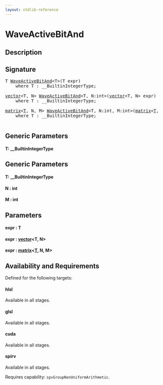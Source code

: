 ```yaml
---
layout: stdlib-reference
---
```


# WaveActiveBitAnd

## Description





## Signature 

<pre>
<span class="code_type">T</span> <a href="/stdlib-reference/global-decls/WaveActiveBitAnd">WaveActiveBitAnd</a>&lt;<span class="code_type">T</span>&gt;(<span class="code_type">T</span> <span class='code_param'>expr</span>)
    <span class='code_keyword'>where</span> <span class="code_type">T</span> : __BuiltinIntegerType;

<a href="/stdlib-reference/types/vector/index" class="code_type">vector</a>&lt;<span class="code_type">T</span>, N&gt; <a href="/stdlib-reference/global-decls/WaveActiveBitAnd">WaveActiveBitAnd</a>&lt;<span class="code_type">T</span>, N:<span class="code_keyword">int</span>&gt;(<a href="/stdlib-reference/types/vector/index" class="code_type">vector</a>&lt;<span class="code_type">T</span>, N&gt; <span class='code_param'>expr</span>)
    <span class='code_keyword'>where</span> <span class="code_type">T</span> : __BuiltinIntegerType;

<a href="/stdlib-reference/types/matrix/index" class="code_type">matrix</a>&lt;<a href="/stdlib-reference/types/matrix/T" class="code_type">T</a>, N, M&gt; <a href="/stdlib-reference/global-decls/WaveActiveBitAnd">WaveActiveBitAnd</a>&lt;<span class="code_type">T</span>, N:<span class="code_keyword">int</span>, M:<span class="code_keyword">int</span>&gt;(<a href="/stdlib-reference/types/matrix/index" class="code_type">matrix</a>&lt;<a href="/stdlib-reference/types/matrix/T" class="code_type">T</a>, N, M&gt; <span class='code_param'>expr</span>)
    <span class='code_keyword'>where</span> <span class="code_type">T</span> : __BuiltinIntegerType;

</pre>

## Generic Parameters

#### T: \_\_BuiltinIntegerType

## Generic Parameters

#### T: \_\_BuiltinIntegerType
#### N  : int
#### M  : int

## Parameters

#### expr  : T
#### expr  : [vector](/stdlib-reference/types/vector/index)\<T, N\>
#### expr  : [matrix](/stdlib-reference/types/matrix/index)\<[T](/stdlib-reference/types/matrix/T), N, M\>

## Availability and Requirements

Defined for the following targets:

#### hlsl
Available in all stages.

#### glsl
Available in all stages.

#### cuda
Available in all stages.

#### spirv
Available in all stages.

Requires capability: `spvGroupNonUniformArithmetic`.



